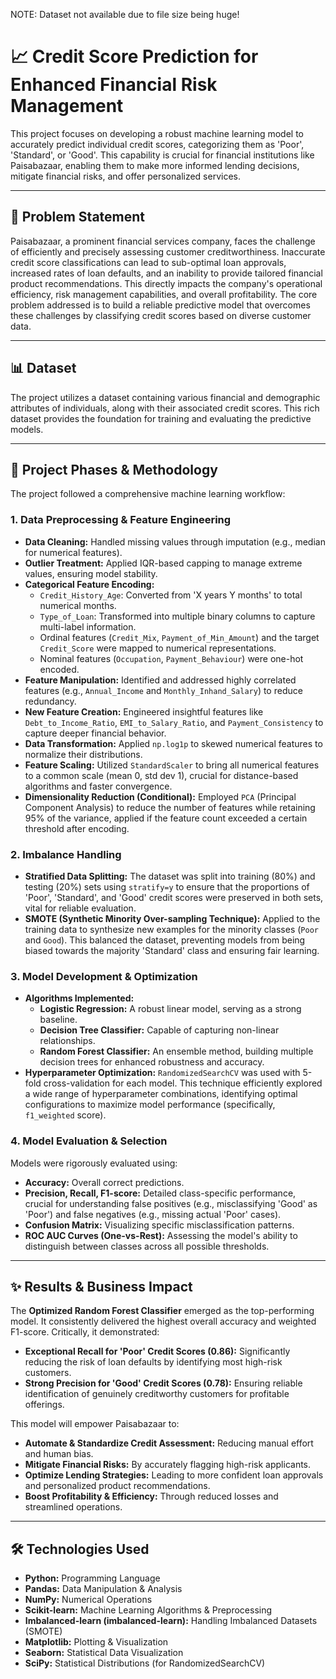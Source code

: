 NOTE: Dataset not available due to file size being huge!

# 📈 Credit Score Prediction for Enhanced Financial Risk Management

This project focuses on developing a robust machine learning model to accurately predict individual credit scores, categorizing them as 'Poor', 'Standard', or 'Good'. This capability is crucial for financial institutions like Paisabazaar, enabling them to make more informed lending decisions, mitigate financial risks, and offer personalized services.

---

## 🎯 Problem Statement

Paisabazaar, a prominent financial services company, faces the challenge of efficiently and precisely assessing customer creditworthiness. Inaccurate credit score classifications can lead to sub-optimal loan approvals, increased rates of loan defaults, and an inability to provide tailored financial product recommendations. This directly impacts the company's operational efficiency, risk management capabilities, and overall profitability. The core problem addressed is to build a reliable predictive model that overcomes these challenges by classifying credit scores based on diverse customer data.

---

## 📊 Dataset

The project utilizes a dataset containing various financial and demographic attributes of individuals, along with their associated credit scores. This rich dataset provides the foundation for training and evaluating the predictive models.

---

## 🚀 Project Phases & Methodology

The project followed a comprehensive machine learning workflow:

### 1. Data Preprocessing & Feature Engineering

* **Data Cleaning:** Handled missing values through imputation (e.g., median for numerical features).
* **Outlier Treatment:** Applied IQR-based capping to manage extreme values, ensuring model stability.
* **Categorical Feature Encoding:**
    * `Credit_History_Age`: Converted from 'X years Y months' to total numerical months.
    * `Type_of_Loan`: Transformed into multiple binary columns to capture multi-label information.
    * Ordinal features (`Credit_Mix`, `Payment_of_Min_Amount`) and the target `Credit_Score` were mapped to numerical representations.
    * Nominal features (`Occupation`, `Payment_Behaviour`) were one-hot encoded.
* **Feature Manipulation:** Identified and addressed highly correlated features (e.g., `Annual_Income` and `Monthly_Inhand_Salary`) to reduce redundancy.
* **New Feature Creation:** Engineered insightful features like `Debt_to_Income_Ratio`, `EMI_to_Salary_Ratio`, and `Payment_Consistency` to capture deeper financial behavior.
* **Data Transformation:** Applied `np.log1p` to skewed numerical features to normalize their distributions.
* **Feature Scaling:** Utilized `StandardScaler` to bring all numerical features to a common scale (mean 0, std dev 1), crucial for distance-based algorithms and faster convergence.
* **Dimensionality Reduction (Conditional):** Employed `PCA` (Principal Component Analysis) to reduce the number of features while retaining 95% of the variance, applied if the feature count exceeded a certain threshold after encoding.

### 2. Imbalance Handling

* **Stratified Data Splitting:** The dataset was split into training (80%) and testing (20%) sets using `stratify=y` to ensure that the proportions of 'Poor', 'Standard', and 'Good' credit scores were preserved in both sets, vital for reliable evaluation.
* **SMOTE (Synthetic Minority Over-sampling Technique):** Applied to the training data to synthesize new examples for the minority classes (`Poor` and `Good`). This balanced the dataset, preventing models from being biased towards the majority 'Standard' class and ensuring fair learning.

### 3. Model Development & Optimization

* **Algorithms Implemented:**
    * **Logistic Regression:** A robust linear model, serving as a strong baseline.
    * **Decision Tree Classifier:** Capable of capturing non-linear relationships.
    * **Random Forest Classifier:** An ensemble method, building multiple decision trees for enhanced robustness and accuracy.
* **Hyperparameter Optimization:** `RandomizedSearchCV` was used with 5-fold cross-validation for each model. This technique efficiently explored a wide range of hyperparameter combinations, identifying optimal configurations to maximize model performance (specifically, `f1_weighted` score).

### 4. Model Evaluation & Selection

Models were rigorously evaluated using:
* **Accuracy:** Overall correct predictions.
* **Precision, Recall, F1-score:** Detailed class-specific performance, crucial for understanding false positives (e.g., misclassifying 'Good' as 'Poor') and false negatives (e.g., missing actual 'Poor' cases).
* **Confusion Matrix:** Visualizing specific misclassification patterns.
* **ROC AUC Curves (One-vs-Rest):** Assessing the model's ability to distinguish between classes across all possible thresholds.

---

## ✨ Results & Business Impact

The **Optimized Random Forest Classifier** emerged as the top-performing model. It consistently delivered the highest overall accuracy and weighted F1-score. Critically, it demonstrated:

* **Exceptional Recall for 'Poor' Credit Scores (0.86):** Significantly reducing the risk of loan defaults by identifying most high-risk customers.
* **Strong Precision for 'Good' Credit Scores (0.78):** Ensuring reliable identification of genuinely creditworthy customers for profitable offerings.

This model will empower Paisabazaar to:
* **Automate & Standardize Credit Assessment:** Reducing manual effort and human bias.
* **Mitigate Financial Risks:** By accurately flagging high-risk applicants.
* **Optimize Lending Strategies:** Leading to more confident loan approvals and personalized product recommendations.
* **Boost Profitability & Efficiency:** Through reduced losses and streamlined operations.

---

## 🛠️ Technologies Used

* **Python:** Programming Language
* **Pandas:** Data Manipulation & Analysis
* **NumPy:** Numerical Operations
* **Scikit-learn:** Machine Learning Algorithms & Preprocessing
* **Imbalanced-learn (imbalanced-learn):** Handling Imbalanced Datasets (SMOTE)
* **Matplotlib:** Plotting & Visualization
* **Seaborn:** Statistical Data Visualization
* **SciPy:** Statistical Distributions (for RandomizedSearchCV)

```
